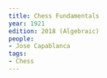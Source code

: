 ```yaml
---
title: Chess Fundamentals
year: 1921
edition: 2018 (Algebraic)
people:
- Jose Capablanca
tags:
- Chess
---
```


